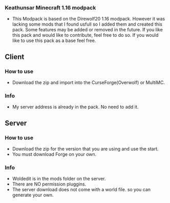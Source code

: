### Keathunsar Minecraft 1.16 modpack
- This Modpack is based on the Direwolf20 1.16 modpack. However it was lacking some mods that I found usfull so I added them and created this pack. Some features may be added or removed in the future. If you like this pack and would like to contribute, feel free to do so. If you would like to use this pack as a base feel free.

## Client

### How to use
- Download the zip and import into the CurseForge(Overwolf) or MultiMC.

### Info
- My server address is already in the pack. No need to add it.

## Server

### How to use
- Download the zip for the version that you are using and use the start.
- You must download Forge on your own.

### Info
- Woldedit is in the mods folder on the server.
- There are NO permission pluggins.
- The server download does not come with a world file. so you can generate your own.